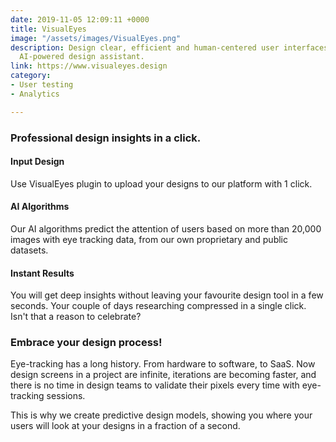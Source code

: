 ```yaml
---
date: 2019-11-05 12:09:11 +0000
title: VisualEyes
image: "/assets/images/VisualEyes.png"
description: Design clear, efficient and human-centered user interfaces with VisualEyes'
  AI-powered design assistant.
link: https://www.visualeyes.design
category:
- User testing
- Analytics

---
```

### Professional design insights in a click.

#### Input Design

Use VisualEyes plugin to upload your designs to our platform with 1 click.

#### AI Algorithms

Our AI algorithms predict the attention of users based on more than 20,000 images with eye tracking data, from our own proprietary and public datasets.

#### Instant Results

You will get deep insights without leaving your favourite design tool in a few seconds. Your couple of days researching compressed in a single click. Isn't that a reason to celebrate?

### Embrace your design process!

Eye-tracking has a long history. From hardware to software, to SaaS. Now design screens in a project are infinite, iterations are becoming faster, and there is no time in design teams to validate their pixels every time with eye-tracking sessions.

This is why we create predictive design models, showing you where your users will look at your designs in a fraction of a second.